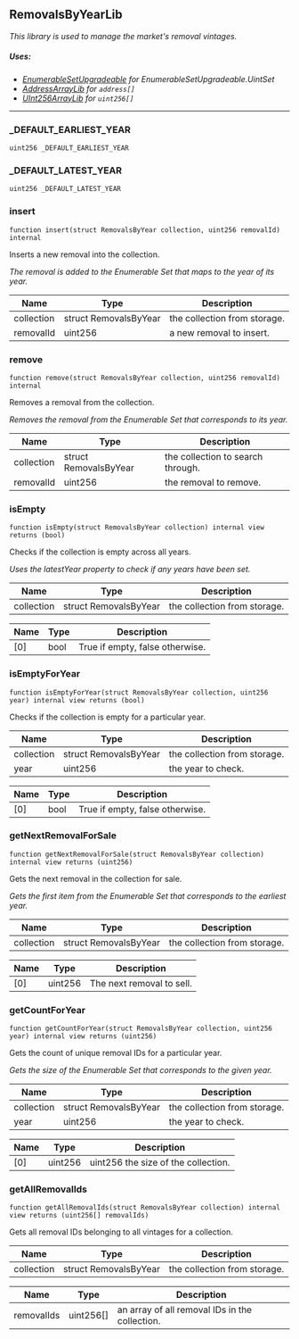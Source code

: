 ## RemovalsByYearLib



<i>This library is used to manage the market's removal vintages.

##### Uses:

- [EnumerableSetUpgradeable](https://docs.openzeppelin.com/contracts/4.x/api/utils#EnumerableSet) for
EnumerableSetUpgradeable.UintSet
- [AddressArrayLib](../docs/AddressArrayLib.md) for `address[]`
- [UInt256ArrayLib](../docs/UInt256ArrayLib.md) for `uint256[]`</i>



---

### _DEFAULT_EARLIEST_YEAR

```solidity
uint256 _DEFAULT_EARLIEST_YEAR
```





### _DEFAULT_LATEST_YEAR

```solidity
uint256 _DEFAULT_LATEST_YEAR
```





### insert

```solidity
function insert(struct RemovalsByYear collection, uint256 removalId) internal
```

Inserts a new removal into the collection.

<i>The removal is added to the Enumerable Set that maps to the year of its year.</i>

| Name | Type | Description |
| ---- | ---- | ----------- |
| collection | struct RemovalsByYear | the collection from storage. |
| removalId | uint256 | a new removal to insert. |


### remove

```solidity
function remove(struct RemovalsByYear collection, uint256 removalId) internal
```

Removes a removal from the collection.

<i>Removes the removal from the Enumerable Set that corresponds to its year.</i>

| Name | Type | Description |
| ---- | ---- | ----------- |
| collection | struct RemovalsByYear | the collection to search through. |
| removalId | uint256 | the removal to remove. |


### isEmpty

```solidity
function isEmpty(struct RemovalsByYear collection) internal view returns (bool)
```

Checks if the collection is empty across all years.

<i>Uses the latestYear property to check if any years have been set.</i>

| Name | Type | Description |
| ---- | ---- | ----------- |
| collection | struct RemovalsByYear | the collection from storage. |

| Name | Type | Description |
| ---- | ---- | ----------- |
| [0] | bool | True if empty, false otherwise. |

### isEmptyForYear

```solidity
function isEmptyForYear(struct RemovalsByYear collection, uint256 year) internal view returns (bool)
```

Checks if the collection is empty for a particular year.


| Name | Type | Description |
| ---- | ---- | ----------- |
| collection | struct RemovalsByYear | the collection from storage. |
| year | uint256 | the year to check. |

| Name | Type | Description |
| ---- | ---- | ----------- |
| [0] | bool | True if empty, false otherwise. |

### getNextRemovalForSale

```solidity
function getNextRemovalForSale(struct RemovalsByYear collection) internal view returns (uint256)
```

Gets the next removal in the collection for sale.

<i>Gets the first item from the Enumerable Set that corresponds to the earliest year.</i>

| Name | Type | Description |
| ---- | ---- | ----------- |
| collection | struct RemovalsByYear | the collection from storage. |

| Name | Type | Description |
| ---- | ---- | ----------- |
| [0] | uint256 | The next removal to sell. |

### getCountForYear

```solidity
function getCountForYear(struct RemovalsByYear collection, uint256 year) internal view returns (uint256)
```

Gets the count of unique removal IDs for a particular year.

<i>Gets the size of the Enumerable Set that corresponds to the given year.</i>

| Name | Type | Description |
| ---- | ---- | ----------- |
| collection | struct RemovalsByYear | the collection from storage. |
| year | uint256 | the year to check. |

| Name | Type | Description |
| ---- | ---- | ----------- |
| [0] | uint256 | uint256 the size of the collection. |

### getAllRemovalIds

```solidity
function getAllRemovalIds(struct RemovalsByYear collection) internal view returns (uint256[] removalIds)
```

Gets all removal IDs belonging to all vintages for a collection.


| Name | Type | Description |
| ---- | ---- | ----------- |
| collection | struct RemovalsByYear | the collection from storage. |

| Name | Type | Description |
| ---- | ---- | ----------- |
| removalIds | uint256[] | an array of all removal IDs in the collection. |



